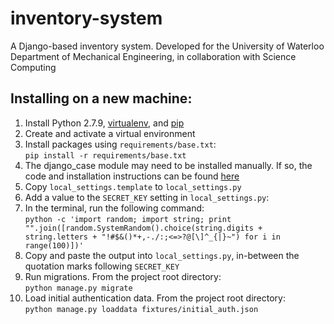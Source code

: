 # inventory-system
A Django-based inventory system. Developed for the University of Waterloo Department of Mechanical Engineering, in collaboration with Science Computing

## Installing on a new machine:

1. Install Python 2.7.9, [virtualenv](https://virtualenv.pypa.io/en/latest/), and [pip](https://pip.pypa.io/en/latest/index.html)
2. Create and activate a virtual environment
2. Install packages using `requirements/base.txt`:  
  `pip install -r requirements/base.txt`
3. The django_case module may need to be installed manually. If so, the code and installation instructions can be found [here](https://bitbucket.org/amjoconn/django-cas)
4. Copy `local_settings.template` to `local_settings.py`
5. Add a value to the `SECRET_KEY` setting in `local_settings.py`:  
  1. In the terminal, run the following command:  
     `python -c 'import random; import string; print "".join([random.SystemRandom().choice(string.digits + string.letters + "!#$&()*+,-./:;<=>?@[\]^_{|}~") for i in range(100)])'`
  2. Copy and paste the output into `local_settings.py`, in-between the quotation marks following `SECRET_KEY`
6. Run migrations. From the project root directory:  
   `python manage.py migrate`
7. Load initial authentication data. From the project root directory:  
   `python manage.py loaddata fixtures/initial_auth.json`
